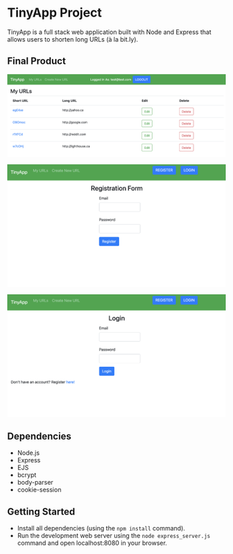# TinyApp Project

TinyApp is a full stack web application built with Node and Express that allows users to shorten long URLs (à la bit.ly).

## Final Product

!["Homepage"](https://github.com/sudofer/tinyapp/blob/master/docs/home_page.png?raw=true)

!['Register'](https://github.com/sudofer/tinyapp/blob/master/docs/register_form.png?raw=true)

!['Login'](https://github.com/sudofer/tinyapp/blob/master/docs/login_form.png?raw=true)

## Dependencies

- Node.js
- Express
- EJS
- bcrypt
- body-parser
- cookie-session

## Getting Started

- Install all dependencies (using the `npm install` command).
- Run the development web server using the `node express_server.js` command and open localhost:8080 in your browser.
